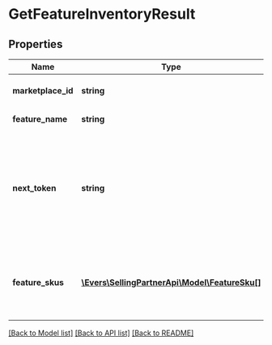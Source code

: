 # GetFeatureInventoryResult

## Properties
Name | Type | Description | Notes
------------ | ------------- | ------------- | -------------
**marketplace_id** | **string** | The requested marketplace. | 
**feature_name** | **string** | The name of the feature. | 
**next_token** | **string** | When present and not empty, pass this string token in the next request to return the next response page. | [optional] 
**feature_skus** | [**\Evers\SellingPartnerApi\Model\FeatureSku[]**](FeatureSku.md) | An array of SKUs eligible for this feature and the quantity available. | [optional] 

[[Back to Model list]](../README.md#documentation-for-models) [[Back to API list]](../README.md#documentation-for-api-endpoints) [[Back to README]](../README.md)


